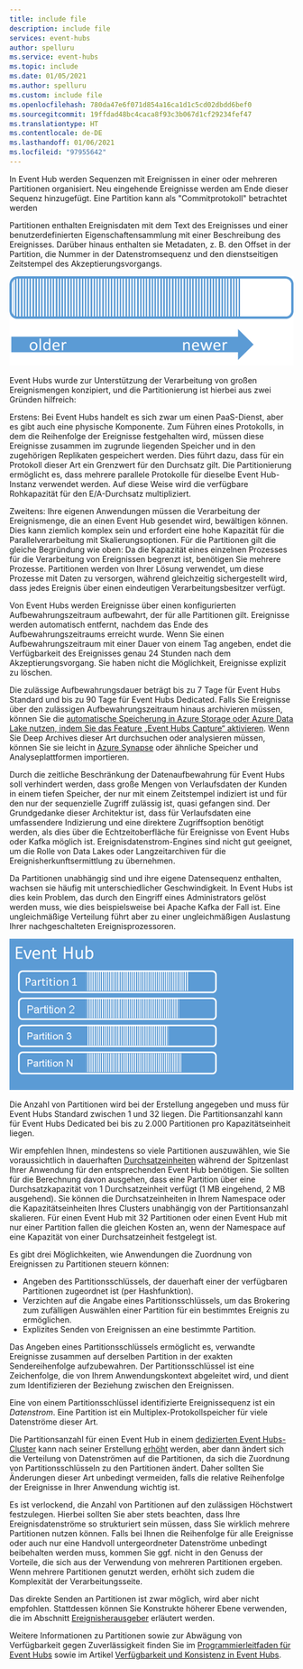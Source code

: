 ```yaml
---
title: include file
description: include file
services: event-hubs
author: spelluru
ms.service: event-hubs
ms.topic: include
ms.date: 01/05/2021
ms.author: spelluru
ms.custom: include file
ms.openlocfilehash: 780da47e6f071d854a16ca1d1c5cd02dbdd6bef0
ms.sourcegitcommit: 19ffdad48bc4caca8f93c3b067d1cf29234fef47
ms.translationtype: HT
ms.contentlocale: de-DE
ms.lasthandoff: 01/06/2021
ms.locfileid: "97955642"
---
```

In Event Hub werden Sequenzen mit Ereignissen in einer oder mehreren Partitionen organisiert. Neu eingehende Ereignisse werden am Ende dieser Sequenz hinzugefügt. Eine Partition kann als "Commitprotokoll" betrachtet werden

Partitionen enthalten Ereignisdaten mit dem Text des Ereignisses und einer benutzerdefinierten Eigenschaftensammlung mit einer Beschreibung des Ereignisses. Darüber hinaus enthalten sie Metadaten, z. B. den Offset in der Partition, die Nummer in der Datenstromsequenz und den dienstseitigen Zeitstempel des Akzeptierungsvorgangs.

![Diagramm: Sequenz der Ereignisse (von alt bis neu)](./media/event-hubs-partitions/partition.png)

Event Hubs wurde zur Unterstützung der Verarbeitung von großen Ereignismengen konzipiert, und die Partitionierung ist hierbei aus zwei Gründen hilfreich:

Erstens: Bei Event Hubs handelt es sich zwar um einen PaaS-Dienst, aber es gibt auch eine physische Komponente. Zum Führen eines Protokolls, in dem die Reihenfolge der Ereignisse festgehalten wird, müssen diese Ereignisse zusammen im zugrunde liegenden Speicher und in den zugehörigen Replikaten gespeichert werden. Dies führt dazu, dass für ein Protokoll dieser Art ein Grenzwert für den Durchsatz gilt. Die Partitionierung ermöglicht es, dass mehrere parallele Protokolle für dieselbe Event Hub-Instanz verwendet werden. Auf diese Weise wird die verfügbare Rohkapazität für den E/A-Durchsatz multipliziert.

Zweitens: Ihre eigenen Anwendungen müssen die Verarbeitung der Ereignismenge, die an einen Event Hub gesendet wird, bewältigen können. Dies kann ziemlich komplex sein und erfordert eine hohe Kapazität für die Parallelverarbeitung mit Skalierungsoptionen. Für die Partitionen gilt die gleiche Begründung wie oben: Da die Kapazität eines einzelnen Prozesses für die Verarbeitung von Ereignissen begrenzt ist, benötigen Sie mehrere Prozesse. Partitionen werden von Ihrer Lösung verwendet, um diese Prozesse mit Daten zu versorgen, während gleichzeitig sichergestellt wird, dass jedes Ereignis über einen eindeutigen Verarbeitungsbesitzer verfügt. 

Von Event Hubs werden Ereignisse über einen konfigurierten Aufbewahrungszeitraum aufbewahrt, der für alle Partitionen gilt. Ereignisse werden automatisch entfernt, nachdem das Ende des Aufbewahrungszeitraums erreicht wurde. Wenn Sie einen Aufbewahrungszeitraum mit einer Dauer von einem Tag angeben, endet die Verfügbarkeit des Ereignisses genau 24 Stunden nach dem Akzeptierungsvorgang. Sie haben nicht die Möglichkeit, Ereignisse explizit zu löschen. 

Die zulässige Aufbewahrungsdauer beträgt bis zu 7 Tage für Event Hubs Standard und bis zu 90 Tage für Event Hubs Dedicated. Falls Sie Ereignisse über den zulässigen Aufbewahrungszeitraum hinaus archivieren müssen, können Sie die [automatische Speicherung in Azure Storage oder Azure Data Lake nutzen, indem Sie das Feature „Event Hubs Capture“ aktivieren](../articles/event-hubs/event-hubs-capture-overview.md). Wenn Sie Deep Archives dieser Art durchsuchen oder analysieren müssen, können Sie sie leicht in [Azure Synapse](../articles/event-hubs/store-captured-data-data-warehouse.md) oder ähnliche Speicher und Analyseplattformen importieren. 

Durch die zeitliche Beschränkung der Datenaufbewahrung für Event Hubs soll verhindert werden, dass große Mengen von Verlaufsdaten der Kunden in einem tiefen Speicher, der nur mit einem Zeitstempel indiziert ist und für den nur der sequenzielle Zugriff zulässig ist, quasi gefangen sind. Der Grundgedanke dieser Architektur ist, dass für Verlaufsdaten eine umfassendere Indizierung und eine direktere Zugriffsoption benötigt werden, als dies über die Echtzeitoberfläche für Ereignisse von Event Hubs oder Kafka möglich ist. Ereignisdatenstrom-Engines sind nicht gut geeignet, um die Rolle von Data Lakes oder Langzeitarchiven für die Ereignisherkunftsermittlung zu übernehmen. 

Da Partitionen unabhängig sind und ihre eigene Datensequenz enthalten, wachsen sie häufig mit unterschiedlicher Geschwindigkeit. In Event Hubs ist dies kein Problem, das durch den Eingriff eines Administrators gelöst werden muss, wie dies beispielsweise bei Apache Kafka der Fall ist. Eine ungleichmäßige Verteilung führt aber zu einer ungleichmäßigen Auslastung Ihrer nachgeschalteten Ereignisprozessoren.

![Event Hubs](./media/event-hubs-partitions/multiple-partitions.png)

Die Anzahl von Partitionen wird bei der Erstellung angegeben und muss für Event Hubs Standard zwischen 1 und 32 liegen. Die Partitionsanzahl kann für Event Hubs Dedicated bei bis zu 2.000 Partitionen pro Kapazitätseinheit liegen. 

Wir empfehlen Ihnen, mindestens so viele Partitionen auszuwählen, wie Sie voraussichtlich in dauerhaften [Durchsatzeinheiten](../articles/event-hubs/event-hubs-faq.md#what-are-event-hubs-throughput-units) während der Spitzenlast Ihrer Anwendung für den entsprechenden Event Hub benötigen. Sie sollten für die Berechnung davon ausgehen, dass eine Partition über eine Durchsatzkapazität von 1 Durchsatzeinheit verfügt (1 MB eingehend, 2 MB ausgehend). Sie können die Durchsatzeinheiten in Ihrem Namespace oder die Kapazitätseinheiten Ihres Clusters unabhängig von der Partitionsanzahl skalieren. Für einen Event Hub mit 32 Partitionen oder einen Event Hub mit nur einer Partition fallen die gleichen Kosten an, wenn der Namespace auf eine Kapazität von einer Durchsatzeinheit festgelegt ist. 

Es gibt drei Möglichkeiten, wie Anwendungen die Zuordnung von Ereignissen zu Partitionen steuern können:

- Angeben des Partitionsschlüssels, der dauerhaft einer der verfügbaren Partitionen zugeordnet ist (per Hashfunktion). 
- Verzichten auf die Angabe eines Partitionsschlüssels, um das Brokering zum zufälligen Auswählen einer Partition für ein bestimmtes Ereignis zu ermöglichen.
- Explizites Senden von Ereignissen an eine bestimmte Partition.

Das Angeben eines Partitionsschlüssels ermöglicht es, verwandte Ereignisse zusammen auf derselben Partition in der exakten Sendereihenfolge aufzubewahren. Der Partitionsschlüssel ist eine Zeichenfolge, die von Ihrem Anwendungskontext abgeleitet wird, und dient zum Identifizieren der Beziehung zwischen den Ereignissen.

Eine von einem Partitionsschlüssel identifizierte Ereignissequenz ist ein *Datenstrom*. Eine Partition ist ein Multiplex-Protokollspeicher für viele Datenströme dieser Art. 

Die Partitionsanzahl für einen Event Hub in einem [dedizierten Event Hubs-Cluster](../articles/event-hubs/event-hubs-dedicated-overview.md) kann nach seiner Erstellung [erhöht](../articles/event-hubs/dynamically-add-partitions.md) werden, aber dann ändert sich die Verteilung von Datenströmen auf die Partitionen, da sich die Zuordnung von Partitionsschlüsseln zu den Partitionen ändert. Daher sollten Sie Änderungen dieser Art unbedingt vermeiden, falls die relative Reihenfolge der Ereignisse in Ihrer Anwendung wichtig ist.

Es ist verlockend, die Anzahl von Partitionen auf den zulässigen Höchstwert festzulegen. Hierbei sollten Sie aber stets beachten, dass Ihre Ereignisdatenströme so strukturiert sein müssen, dass Sie wirklich mehrere Partitionen nutzen können. Falls bei Ihnen die Reihenfolge für alle Ereignisse oder auch nur eine Handvoll untergeordneter Datenströme unbedingt beibehalten werden muss, kommen Sie ggf. nicht in den Genuss der Vorteile, die sich aus der Verwendung von mehreren Partitionen ergeben. Wenn mehrere Partitionen genutzt werden, erhöht sich zudem die Komplexität der Verarbeitungsseite. 

Das direkte Senden an Partitionen ist zwar möglich, wird aber nicht empfohlen. Stattdessen können Sie Konstrukte höherer Ebene verwenden, die im Abschnitt [Ereignisherausgeber](../articles/event-hubs/event-hubs-features.md#event-publishers) erläutert werden. 

Weitere Informationen zu Partitionen sowie zur Abwägung von Verfügbarkeit gegen Zuverlässigkeit finden Sie im [Programmierleitfaden für Event Hubs](../articles/event-hubs/event-hubs-programming-guide.md#partition-key) sowie im Artikel [Verfügbarkeit und Konsistenz in Event Hubs](../articles/event-hubs/event-hubs-availability-and-consistency.md).
